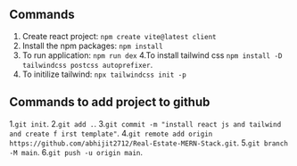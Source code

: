 ## Commands
1. Create react project: `npm create vite@latest client`
2. Install the npm packages: `npm install`
3. To run application: `npm run dex`
4.To install tailwind css `npm install -D tailwindcss postcss autoprefixer`.
5. To initilize tailwind: `npx tailwindcss init -p`


## Commands to add project to github
1.`git init`.
2.`git add .`.
3.`git commit -m "install react js and tailwind and create f
irst template"`.
4.`git remote add origin https://github.com/abhijit2712/Real-Estate-MERN-Stack.git`.
5.`git branch -M main`.
6.`git push -u origin main`.
